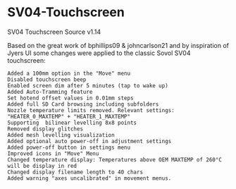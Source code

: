 # SV04-Touchscreen
 SV04 Touchscreen Source v1.14
 
 Based on the great work of bphillips09 & johncarlson21 and by inspiration of Jyers UI some changes were applied to the classic Sovol SV04 touchscreen:

    Added a 100mm option in the "Move" menu
    Disabled touchscreen beep
    Enabled screen dim after 5 minutes (tap to wake up)
    Added Auto-Tramming feature
    Set hotend offset values in 0.01mm steps
    Added full SD Card browsing including subfolders
    Nozzle temperature limits removed. Relevant settings: "HEATER_0_MAXTEMP" + "HEATER_1_MAXTEMP"
    Supporting  bilinear levelling 8x8 points
    Removed display glitches
    Added mesh levelling visualization
    Added optional auto power-off in adjustment settings
    Added power-off button in settings menu
    Improved icons in "Move" Menu
    Changed temperature display: Temperatures above OEM MAXTEMP of 260°C will be display in red
    Changed display filename length to 40 chars
    Added warning "axes uncalibrated" in movement menus.

